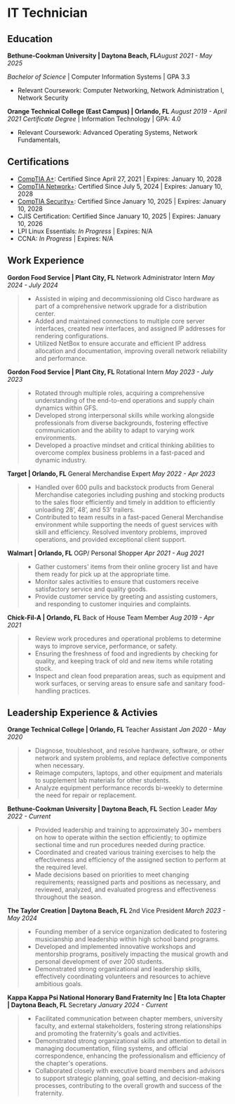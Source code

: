 # IT Technician

## Education
**Bethune-Cookman University | Daytona Beach, FL**_August 2021 - May 2025_

_Bachelor of Science_ | Computer Information Systems | GPA 3.3
* Relevant Coursework: Computer Networking, Network Administration I, Network Security

**Orange Technical College (East Campus) | Orlando, FL**  _August 2019 - April 2021_
_Certificate Degree_ | Information Technology | GPA: 4.0
* Relevant Coursework: Advanced Operating Systems, Network Fundamentals,

## Certifications
* [CompTIA A+](https://www.credly.com/earner/earned/badge/60ac2b04-2474-48c2-a9f9-78090cee9b80): Certified Since April 27, 2021 | Expires: January 10, 2028
* [CompTIA Network+](https://www.credly.com/badges/2ab760be-22e9-4db5-afab-d26d41baee5b): Certified Since July 5, 2024 | Expires: January 10, 2028
* [CompTIA Security+](https://www.credly.com/earner/earned/badge/3992e779-00ef-42a6-8c32-23857a446f39): Certified Since January 10, 2025  | Expires: January 10, 2028
* CJIS Certification: Certified Since January 10, 2025 | Expires: January 10, 2026
* LPI Linux Essentials: _In Progress_  | Expires: N/A
* CCNA: _In Progress_  | Expires: N/A




## Work Experience
**Gordon Food Service | Plant City, FL**
Network Administrator Intern
_May 2024 - July 2024_
> * Assisted in wiping and decommissioning old Cisco hardware as part of a comprehensive network upgrade for a distribution center.
> * Added and maintained connections to multiple core server interfaces, created new interfaces, and assigned IP addresses for rendering configurations.
> * Utilized NetBox to ensure accurate and efficient IP address allocation and documentation, improving overall network reliability and performance.

**Gordon Food Service | Plant City, FL**
Rotational Intern
_May 2023 - July 2023_
> * Rotated through multiple roles, acquiring a comprehensive understanding of the end-to-end operations and supply chain dynamics within GFS.
> * Developed strong interpersonal skills while working alongside professionals from diverse backgrounds, fostering effective communication and the ability to adapt to varying work environments.
> * Developed a proactive mindset and critical thinking abilities to overcome complex business problems in a fast-paced and dynamic industry.

**Target | Orlando, FL**
General Merchandise Expert
_May 2022 - Apr 2023_
> * Handled over 600 pulls and backstock products from General Merchandise categories including pushing and stocking products to the sales floor efficiently and timely in addition to efficiently unloading 28’, 48’, and 53’ trailers.
> * Contributed to team results in a fast-paced General Merchandise environment while supporting the needs of guest services with skill and efficiency.
Resolved inventory problems, improved operations, and provided exceptional client support.

**Walmart | Orlando, FL**
OGP/ Personal Shopper
_Apr 2021 - Aug 2021_
> * Gather customers' items from their online grocery list and have them ready for pick up at the appropriate time.
> * Monitor sales activities to ensure that customers receive satisfactory service and quality goods.
> * Provide customer service by greeting and assisting customers, and responding to customer inquiries and complaints.

**Chick-Fil-A | Orlando, FL**
Back of House Team Member
_Aug 2019 - Apr 2021_
> * Review work procedures and operational problems to determine ways to improve service, performance, or safety.
> * Ensuring the freshness of food and ingredients by checking for quality, and keeping track of old and new items while rotating stock.
> * Inspect and clean food preparation areas, such as equipment and work surfaces, or serving areas to ensure safe and sanitary food-handling practices.

## Leadership Experience & Activies 

**Orange Technical College | Orlando, FL**
Teacher Assistant
_Jan 2020 - May 2020_
> * Diagnose, troubleshoot, and resolve hardware, software, or other network and system problems, and replace defective components when necessary.
> * Reimage computers, laptops, and other equipment and materials to supplement lab materials for other students.
> * Analyze equipment performance records bi-weekly to determine the need for repair or replacement. 

**Bethune-Cookman University | Daytona Beach, FL**
Section Leader
_May 2022 - Current_
> * Provided leadership and training to approximately 30+ members on how to operate within the section efficiently; to optimize sectional time and run procedures needed during practice.
> * Coordinated and created various training exercises to help the effectiveness and efficiency of the assigned section to perform at the required level.
> * Made decisions based on priorities to meet changing requirements; reassigned parts and positions as necessary, and reviewed, analyzed, and evaluated progress and effectiveness throughout the season.

**The Taylor Creation | Daytona Beach, FL**
2nd Vice President
_March 2023 - May 2024_
> * Founding member of a service organization dedicated to fostering musicianship and leadership within high school band programs.
> * Developed and implemented innovative workshops and mentorship programs, positively impacting the musical growth and personal development of over 200 students.
> * Demonstrated strong organizational and leadership skills, effectively coordinating volunteers and resources to achieve ambitious goals.

**Kappa Kappa Psi National Honorary Band Fraternity Inc | Eta Iota Chapter | Daytona Beach, FL**
Secretary
_January 2024 - Current_
> * Facilitated communication between chapter members, university faculty, and external stakeholders, fostering strong relationships and promoting the fraternity's goals and activities.
> * Demonstrated strong organizational skills and attention to detail in managing documentation, filing systems, and official correspondence, enhancing the professionalism and efficiency of the chapter's operations.
> * Collaborated closely with executive board members and advisors to support strategic planning, goal setting, and decision-making processes, contributing to the overall growth and success of the fraternity.
